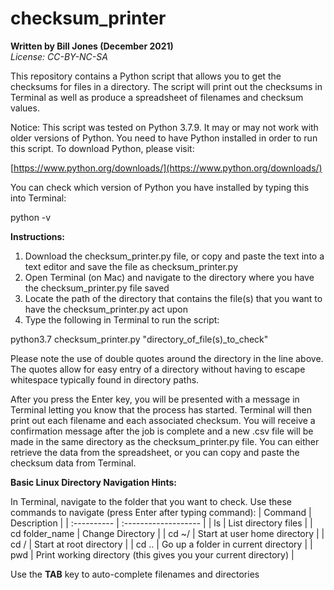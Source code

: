 # checksum_printer

**Written by Bill Jones (December 2021)**  
*License:  CC-BY-NC-SA*  

This repository contains a Python script that allows you to get the checksums for files in a directory.  The script will print out the checksums in Terminal as well as produce a spreadsheet of filenames and checksum values.

Notice:  This script was tested on Python 3.7.9.  It may or may not work with older versions of Python.  You need to have Python installed in order to run this script.  To download Python, please visit:  
  
[https://www.python.org/downloads/](https://www.python.org/downloads/)  

You can check which version of Python you have installed by typing this into Terminal:

python -v

**Instructions:**

1. Download the checksum_printer.py file, or copy and paste the text into a text editor and save the file as checksum_printer.py
2. Open Terminal (on Mac) and navigate to the directory where you have the checksum_printer.py file saved
3. Locate the path of the directory that contains the file(s) that you want to have the checksum_printer.py act upon
4. Type the following in Terminal to run the script:

python3.7 checksum_printer.py "directory_of_file(s)_to_check"

Please note the use of double quotes around the directory in the line above.  The quotes allow for easy entry of a directory without having to escape whitespace typically found in directory paths.

After you press the Enter key, you will be presented with a message in Terminal letting you know that the process has started.  Terminal will then print out each filename and each associated checksum.  You will receive a confirmation message after the job is complete and a new .csv file will be made in the same directory as the checksum_printer.py file.  You can either retrieve the data from the spreadsheet, or you can copy and paste the checksum data from Terminal.

**Basic Linux Directory Navigation Hints:**

In Terminal, navigate to the folder that you want to check.  Use these commands to navigate (press Enter after typing command):
| Command | Description |
| :---------- | :------------------- |
| ls | List directory files |
| cd folder_name | Change Directory |
| cd ~/ | Start at user home directory |
| cd / | Start at root directory |
| cd .. | Go up a folder in current directory |
| pwd | Print working directory (this gives you your current directory) |

Use the **TAB** key to auto-complete filenames and directories
